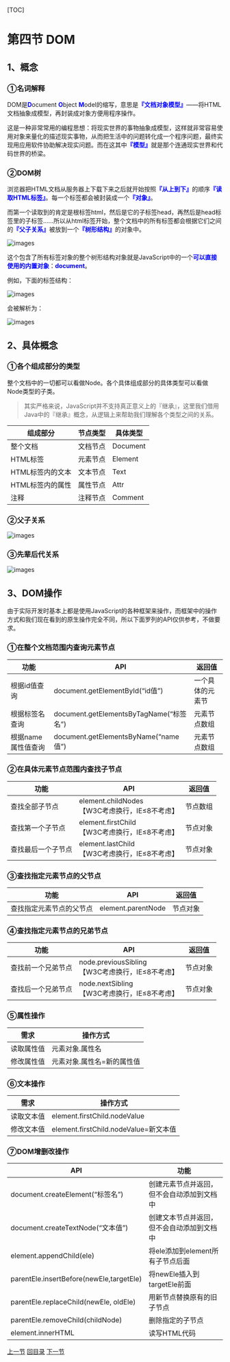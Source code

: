 [TOC]

# 第四节 DOM

## 1、概念

### ①名词解释

DOM是<span style="color:blue;font-weight:bold;">D</span>ocument <span style="color:blue;font-weight:bold;">O</span>bject  <span style="color:blue;font-weight:bold;">M</span>odel的缩写，意思是<span style="color:blue;font-weight:bold;">『文档对象模型』</span>——将HTML文档抽象成模型，再封装成对象方便用程序操作。

这是一种非常常用的编程思想：将现实世界的事物抽象成模型，这样就非常容易使用对象来量化的描述现实事物，从而把生活中的问题转化成一个程序问题，最终实现用应用软件协助解决现实问题。而在这其中<span style="color:blue;font-weight:bold;">『模型』</span>就是那个连通现实世界和代码世界的桥梁。



### ②DOM树

浏览器把HTML文档从服务器上下载下来之后就开始按照<span style="color:blue;font-weight:bold;">『从上到下』</span>的顺序<span style="color:blue;font-weight:bold;">『读取HTML标签』</span>。每一个标签都会被封装成一个<span style="color:blue;font-weight:bold;">『对象』</span>。

而第一个读取到的肯定是根标签html，然后是它的子标签head，再然后是head标签里的子标签……所以从html标签开始，整个文档中的所有标签都会根据它们之间的<span style="color:blue;font-weight:bold;">『父子关系』</span>被放到一个<span style="color:blue;font-weight:bold;">『树形结构』</span>的对象中。

![images](images/img003.png)

这个包含了所有标签对象的整个树形结构对象就是JavaScript中的一个<span style="color:blue;font-weight:bold;">可以直接使用的内置对象</span>：<span style="color:blue;font-weight:bold;">document</span>。

例如，下面的标签结构：

![images](images/img004.png)

会被解析为：

![images](images/img005.png)

## 2、具体概念

### ①各个组成部分的类型

整个文档中的一切都可以看做Node。各个具体组成部分的具体类型可以看做Node类型的子类。

> 其实严格来说，JavaScript并不支持真正意义上的『继承』，这里我们借用Java中的『继承』概念，从逻辑上来帮助我们理解各个类型之间的关系。

| 组成部分         | 节点类型 | 具体类型 |
| ---------------- | -------- | -------- |
| 整个文档         | 文档节点 | Document |
| HTML标签         | 元素节点 | Element  |
| HTML标签内的文本 | 文本节点 | Text     |
| HTML标签内的属性 | 属性节点 | Attr     |
| 注释             | 注释节点 | Comment  |



### ②父子关系

![images](images/img006.png)



### ③先辈后代关系

![images](images/img007.png)



## 3、DOM操作

由于实际开发时基本上都是使用JavaScript的各种框架来操作，而框架中的操作方式和我们现在看到的原生操作完全不同，所以下面罗列的API仅供参考，不做要求。



### ①在整个文档范围内查询元素节点

| 功能               | API                                     | 返回值           |
| ------------------ | --------------------------------------- | ---------------- |
| 根据id值查询       | document.getElementById(“id值”)         | 一个具体的元素节 |
| 根据标签名查询     | document.getElementsByTagName(“标签名”) | 元素节点数组     |
| 根据name属性值查询 | document.getElementsByName(“name值”)    | 元素节点数组     |



### ②在具体元素节点范围内查找子节点

| 功能               | API                                                 | 返回值   |
| ------------------ | --------------------------------------------------- | -------- |
| 查找全部子节点     | element.childNodes<br />【W3C考虑换行，IE≤8不考虑】 | 节点数组 |
| 查找第一个子节点   | element.firstChild<br />【W3C考虑换行，IE≤8不考虑】 | 节点对象 |
| 查找最后一个子节点 | element.lastChild<br />【W3C考虑换行，IE≤8不考虑】  | 节点对象 |



### ③查找指定元素节点的父节点

| 功能                     | API                | 返回值   |
| ------------------------ | ------------------ | -------- |
| 查找指定元素节点的父节点 | element.parentNode | 节点对象 |



### ④查找指定元素节点的兄弟节点

| 功能               | API                                                   | 返回值   |
| ------------------ | ----------------------------------------------------- | -------- |
| 查找前一个兄弟节点 | node.previousSibling<br />【W3C考虑换行，IE≤8不考虑】 | 节点对象 |
| 查找后一个兄弟节点 | node.nextSibling<br />【W3C考虑换行，IE≤8不考虑】     | 节点对象 |



### ⑤属性操作

| 需求       | 操作方式                   |
| ---------- | -------------------------- |
| 读取属性值 | 元素对象.属性名            |
| 修改属性值 | 元素对象.属性名=新的属性值 |



### ⑥文本操作

| 需求       | 操作方式                              |
| ---------- | ------------------------------------- |
| 读取文本值 | element.firstChild.nodeValue          |
| 修改文本值 | element.firstChild.nodeValue=新文本值 |



### ⑦DOM增删改操作

| API                                      | 功能                                       |
| ---------------------------------------- | ------------------------------------------ |
| document.createElement(“标签名”)         | 创建元素节点并返回，但不会自动添加到文档中 |
| document.createTextNode(“文本值”)        | 创建文本节点并返回，但不会自动添加到文档中 |
| element.appendChild(ele)                 | 将ele添加到element所有子节点后面           |
| parentEle.insertBefore(newEle,targetEle) | 将newEle插入到targetEle前面                |
| parentEle.replaceChild(newEle, oldEle)   | 用新节点替换原有的旧子节点                 |
| parentEle.removeChild(childNode)         | 删除指定的子节点                           |
| element.innerHTML                        | 读写HTML代码                               |



[上一节](verse03.html) [回目录](index.html) [下一节](verse05.html)